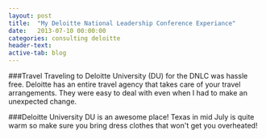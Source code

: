 ```yaml
---
layout: post
title:  "My Deloitte National Leadership Conference Experiance"
date:   2013-07-10 00:00:00
categories: consulting deloitte
header-text:
active-tab: blog
---
```


###Travel
Traveling to Deloitte University (DU) for the DNLC was hassle free. Deloitte has an entire travel agency that takes care of your travel arrangements. They were easy to deal with even when I had to make an unexpected change.

###Deloitte University
DU is an awesome place! Texas in mid July is quite warm so make sure you bring dress clothes that won't get you overheated! 